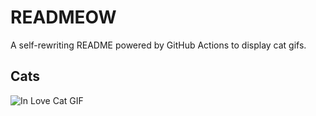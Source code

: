 # READMEOW

A self-rewriting README powered by GitHub Actions to display cat gifs.

## Cats

![In Love Cat GIF](https://media2.giphy.com/media/MDJ9IbxxvDUQM/200.gif?cid=9acd02darxc8xva783w2j7b7mbv46jyk3qhp2nbvgqi9mbut&ep=v1_gifs_search&rid=200.gif&ct=g)
